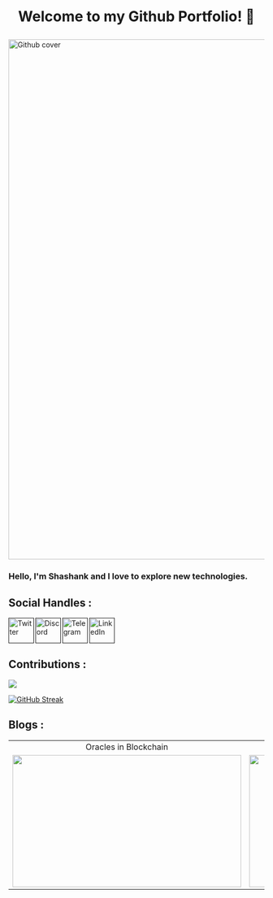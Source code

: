 
# <p align="center">Welcome to my Github Portfolio! 👋</p>

<img src="https://i.postimg.cc/CLnRt8fb/Github-newcover.png" alt="Github cover" width="1024"> </img>



### Hello, I'm Shashank and I love to explore new technologies.

<!--
**0xShax2nk/0xShax2nk** is a ✨ _special_ ✨ repository because its `README.md` (this file) appears on your GitHub profile.

Here are some ideas to get you started:

- 🔭 I’m currently working on ...
- 🌱 I’m currently learning ...
- 👯 I’m looking to collaborate on ...
- 🤔 I’m looking for help with ...
- 💬 Ask me about ...
- 📫 How to reach me: ...
- 😄 Pronouns: ...
- ⚡ Fun fact: ...
-->



 ## Social Handles :
 
 
 <a href=""> <img align="left" src="https://cdn-icons-png.flaticon.com/512/1409/1409937.png" alt="Twitter" width="50px" > </img> </a>
 <a href=""> <img align="left" src="https://cdn-icons-png.flaticon.com/512/2335/2335349.png" alt="Discord" width="50px" > </img> </a>
 <a href=""> <img align="left" src="https://cdn-icons-png.flaticon.com/512/2504/2504941.png" alt="Telegram" width="50px" > </img> </a>
 <a href=""> <img align="" src="https://cdn-icons-png.flaticon.com/512/2504/2504923.png" alt="LinkedIn" width="50px" > </img> </a>

## Contributions : 

<img 
   src="https://github-readme-stats.vercel.app/api?username=0xShax2nk&show_icons=true&theme=neon-dark" 
/>
  
[![GitHub Streak](https://streak-stats.demolab.com?user=0xShax2nk&theme=github-dark-blue)](https://git.io/streak-stats)





<!-- <div style="display: flex; justify-content: space-between;">
<div>

 | [![Blogs](https://wsrv.nl/?url=https%3A%2F%2Fcodedamn-blog.s3.amazonaws.com%2Fwp-content%2Fuploads%2F2022%2F09%2F25180327%2FRandom-numbers-in-solidity.png&w=420&q=70&output=webp)](https://codedamn.com/news/solidity/generate-a-random-number) |
 |:--:| 
 | *Random Numbers in Solidity* |
   
  </div>
 
 <div>

 | [![Blogs](https://wsrv.nl/?url=https%3A%2F%2Fcodedamn-blog.s3.amazonaws.com%2Fwp-content%2Fuploads%2F2022%2F09%2F25180327%2FRandom-numbers-in-solidity.png&w=420&q=70&output=webp)](https://codedamn.com/news/solidity/generate-a-random-number) |
 |:--:| 
 | *Random Numbers in Solidity* |
   
  </div>

 </div> -->
 
 
 
 
## Blogs : 
 
 <table>
  <tr>
    <td align="center"> Oracles in Blockchain </td>
    <td align="center"> Random Numbers in Solidity </td>
    
  </tr>
  <tr>
    <td> <a href="https://codedamn.com/news/blockchain/what-are-oracles-in-blockchain" target="_blank" rel=”noreferrer”> <img src="https://wsrv.nl/?url=https%3A%2F%2Fcodedamn-blog.s3.amazonaws.com%2Fwp-content%2Fuploads%2F2022%2F10%2F20120417%2FOracles.png&w=1280&q=70&output=webp" width=450 height=260> </a> </td>
    <td> <a href="https://codedamn.com/news/solidity/generate-a-random-number" target="_blank" rel=”noreferrer”> <img src="https://wsrv.nl/?url=https%3A%2F%2Fcodedamn-blog.s3.amazonaws.com%2Fwp-content%2Fuploads%2F2022%2F09%2F25180327%2FRandom-numbers-in-solidity.png&w=1280&q=70&output=webp" width=450 height=260> </a> </td>
   
  </tr>
 </table>
 
 


